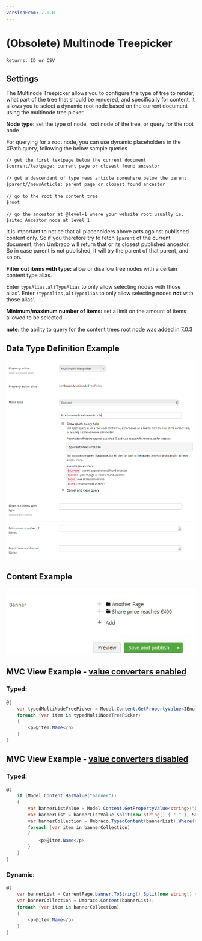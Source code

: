 ```yaml
---
versionFrom: 7.0.0
---
```


# (Obsolete) Multinode Treepicker

`Returns: ID or CSV`

## Settings

The Multinode Treepicker allows you to configure the type of tree to render, what part of the tree that should be rendered, and specifically for content, it allows you to select a dynamic root node based on the current document using the multinode tree picker. 

**Node type:** set the type of node, root node of the tree, or query for the root node

For querying for a root node, you can use dynamic placeholders in the XPath query, following the below sample queries 

	// get the first textpage below the current document
	$current/textpage: current page or closest found ancestor
	
	// get a descendant of type news article somewhere below the parent
	$parent//newsArticle: parent page or closest found ancestor
	
	// go to the root the content tree
	$root
	
	// go the ancestor at @level=1 where your website root usually is.
	$site: Ancestor node at level 1 

It is important to notice that all placeholders above acts against published content only. So if you therefore try to fetch `$parent` of the current document, then Umbraco will return that or its closest published ancestor. So in case parent is not published, it will try the parent of that parent, and so on.  


**Filter out items with type:** allow or disallow tree nodes with a certain content type alias.

Enter `typeAlias,altTypeAlias` to only allow selecting nodes with those alias'. Enter `!typeAlias,altTypeAlias` to only allow selecting nodes **not** with those alias'.

**Minimum/maximum number of items:** set a limit on the amount of items allowed to be selected.
 
 
**note:** the ability to query for the content trees root node was added in 7.0.3 


## Data Type Definition Example

![Multinode Treepicker Data Type Definition](images/Multinode-Treepicker-DataType.png)

## Content Example 

![Multinode Treepicker](images/Multinode-Treepicker-Content.jpg)

## MVC View Example - [value converters enabled](../../../Setup/Upgrading/760-breaking-changes.md#property-value-converters-u4-7318)

### Typed:

```csharp
@{
    var typedMultiNodeTreePicker = Model.Content.GetPropertyValue<IEnumerable<IPublishedContent>>("banner");
    foreach (var item in typedMultiNodeTreePicker)
    {
        <p>@item.Name</p>
    }
}
```

## MVC View Example - [value converters disabled](../../../Setup/Upgrading/760-breaking-changes.md#property-value-converters-u4-7318)

### Typed:

```csharp
@{
    if (Model.Content.HasValue("banner"))
    {
        var bannerListValue = Model.Content.GetPropertyValue<string>("banner");
        var bannerList = bannerListValue.Split(new string[] { "," }, StringSplitOptions.RemoveEmptyEntries).Select(int.Parse);
        var bannerCollection = Umbraco.TypedContent(bannerList).Where(x => x != null);
        foreach (var item in bannerCollection)
        {
            <p>@item.Name</p>
        }
    }
}
```

### Dynamic:                              

```csharp
@{
    var bannerList = CurrentPage.banner.ToString().Split(new string[] { "," }, StringSplitOptions.RemoveEmptyEntries);
    var bannerCollection = Umbraco.Content(bannerList);
    foreach (var item in bannerCollection)
    {
        <p>@item.Name</p>
    }
}
```
